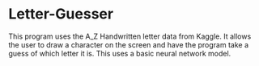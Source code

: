# Letter-Guesser

This program uses the A_Z Handwritten letter data from Kaggle.  It allows the user to draw a character on the screen and have the program take a guess of which letter it is. This uses a basic neural network model.
